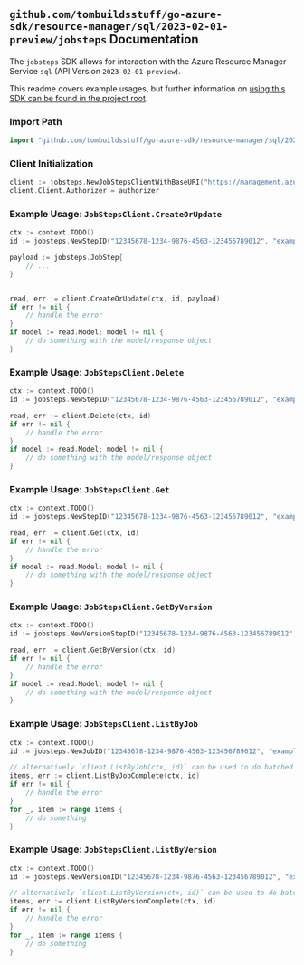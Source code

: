 
## `github.com/tombuildsstuff/go-azure-sdk/resource-manager/sql/2023-02-01-preview/jobsteps` Documentation

The `jobsteps` SDK allows for interaction with the Azure Resource Manager Service `sql` (API Version `2023-02-01-preview`).

This readme covers example usages, but further information on [using this SDK can be found in the project root](https://github.com/tombuildsstuff/go-azure-sdk/tree/main/docs).

### Import Path

```go
import "github.com/tombuildsstuff/go-azure-sdk/resource-manager/sql/2023-02-01-preview/jobsteps"
```


### Client Initialization

```go
client := jobsteps.NewJobStepsClientWithBaseURI("https://management.azure.com")
client.Client.Authorizer = authorizer
```


### Example Usage: `JobStepsClient.CreateOrUpdate`

```go
ctx := context.TODO()
id := jobsteps.NewStepID("12345678-1234-9876-4563-123456789012", "example-resource-group", "serverValue", "jobAgentValue", "jobValue", "stepValue")

payload := jobsteps.JobStep{
	// ...
}


read, err := client.CreateOrUpdate(ctx, id, payload)
if err != nil {
	// handle the error
}
if model := read.Model; model != nil {
	// do something with the model/response object
}
```


### Example Usage: `JobStepsClient.Delete`

```go
ctx := context.TODO()
id := jobsteps.NewStepID("12345678-1234-9876-4563-123456789012", "example-resource-group", "serverValue", "jobAgentValue", "jobValue", "stepValue")

read, err := client.Delete(ctx, id)
if err != nil {
	// handle the error
}
if model := read.Model; model != nil {
	// do something with the model/response object
}
```


### Example Usage: `JobStepsClient.Get`

```go
ctx := context.TODO()
id := jobsteps.NewStepID("12345678-1234-9876-4563-123456789012", "example-resource-group", "serverValue", "jobAgentValue", "jobValue", "stepValue")

read, err := client.Get(ctx, id)
if err != nil {
	// handle the error
}
if model := read.Model; model != nil {
	// do something with the model/response object
}
```


### Example Usage: `JobStepsClient.GetByVersion`

```go
ctx := context.TODO()
id := jobsteps.NewVersionStepID("12345678-1234-9876-4563-123456789012", "example-resource-group", "serverValue", "jobAgentValue", "jobValue", "versionValue", "stepValue")

read, err := client.GetByVersion(ctx, id)
if err != nil {
	// handle the error
}
if model := read.Model; model != nil {
	// do something with the model/response object
}
```


### Example Usage: `JobStepsClient.ListByJob`

```go
ctx := context.TODO()
id := jobsteps.NewJobID("12345678-1234-9876-4563-123456789012", "example-resource-group", "serverValue", "jobAgentValue", "jobValue")

// alternatively `client.ListByJob(ctx, id)` can be used to do batched pagination
items, err := client.ListByJobComplete(ctx, id)
if err != nil {
	// handle the error
}
for _, item := range items {
	// do something
}
```


### Example Usage: `JobStepsClient.ListByVersion`

```go
ctx := context.TODO()
id := jobsteps.NewVersionID("12345678-1234-9876-4563-123456789012", "example-resource-group", "serverValue", "jobAgentValue", "jobValue", "versionValue")

// alternatively `client.ListByVersion(ctx, id)` can be used to do batched pagination
items, err := client.ListByVersionComplete(ctx, id)
if err != nil {
	// handle the error
}
for _, item := range items {
	// do something
}
```
